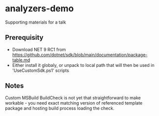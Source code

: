 # analyzers-demo
Supporting materials for a talk

## Prerequisity
* Download NET 9 RC1 from https://github.com/dotnet/sdk/blob/main/documentation/package-table.md
* Either install it globaly, or unpack to local path that will then be used in 'UseCustomSdk.ps1' scripts

## Notes
Custom MSBuild BuildCheck is not yet that straightforward to make workable - you need exact matching version of referenced template package and hosting build process loading the check.